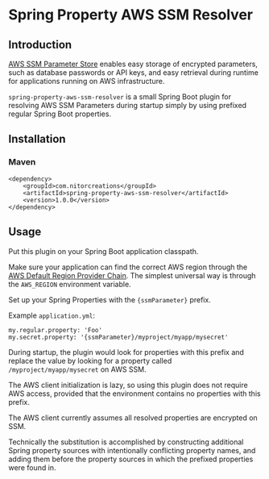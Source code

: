 # Spring Property AWS SSM Resolver

## Introduction

[AWS SSM Parameter Store](https://docs.aws.amazon.com/systems-manager/latest/userguide/systems-manager-paramstore.html) enables easy storage of encrypted parameters, such as database passwords or API keys, and easy retrieval during runtime for applications running on AWS infrastructure.

```spring-property-aws-ssm-resolver``` is a small Spring Boot plugin for resolving AWS SSM Parameters during startup simply by using prefixed regular Spring Boot properties.

## Installation

### Maven

    <dependency>
        <groupId>com.nitorcreations</groupId>
        <artifactId>spring-property-aws-ssm-resolver</artifactId>
        <version>1.0.0</version>
    </dependency>

## Usage

Put this plugin on your Spring Boot application classpath.

Make sure your application can find the correct AWS region through the [AWS Default Region Provider Chain](https://docs.aws.amazon.com/sdk-for-java/v2/developer-guide/java-dg-region-selection.html#default-region-provider-chain). The simplest universal way is through the ```AWS_REGION``` environment variable.

Set up your Spring Properties with the ```{ssmParameter}``` prefix.

Example ```application.yml```:

    my.regular.property: 'Foo'
    my.secret.property: '{ssmParameter}/myproject/myapp/mysecret'

During startup, the plugin would look for properties with this prefix and replace the value by looking for a property called ```/myproject/myapp/mysecret``` on AWS SSM.

The AWS client initialization is lazy, so using this plugin does not require AWS access, provided that the environment contains no properties with this prefix.

The AWS client currently assumes all resolved properties are encrypted on SSM.

Technically the substitution is accomplished by constructing additional Spring property sources with intentionally conflicting property names, and adding them before the property sources in which the prefixed properties were found in.
